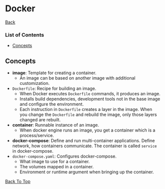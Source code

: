 # Docker

[Back](../README.md)

### List of Contents

* [Concepts](#concepts)

## Concepts

* **image**: Template for creating a container.
  * An image can be based on another image with additional customization.
* `Dockerfile`: Recipe for building an image.
  -  When Docker executes `Dockerfile` commands, it produces an image.
  - Installs build dependencies, development tools not in the base image and configure the environment.
  - Each instruction in `Dockerfile` creates a layer in the image. When you change the `Dockerfile` and rebuild the image, only those layers changed are rebuilt.
* **container**: Runnable instance of an image.
  * When docker engine runs an image, you get a container which is a process/service.
* **docker-compose**: Define and run multi-container applications. Define network, how containers communicate. The container is called `service` in docker-compose.
* `docker-compose.yaml`:  Configures docker-compose.
  * What image to use for a container.
  * The volumes mapped in a container.
  * Environment or runtime argument when bringing up the container.

[Back To Top](#list-of-contents)

